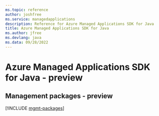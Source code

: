 ```yaml
---
ms.topic: reference
author: joshfree
ms.service: managedapplications
description: Reference for Azure Managed Applications SDK for Java
title: Azure Managed Applications SDK for Java
ms.author: jfree
ms.devlang: java
ms.data: 09/28/2022
---
```

# Azure Managed Applications SDK for Java - preview

## Management packages - preview
[!INCLUDE [mgmt-packages](managed-applications-mgmt-index.md)]